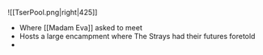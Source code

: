 ![[TserPool.png|right|425]]
- Where [[Madam Eva]] asked to meet
- Hosts a large encampment where The Strays had their futures foretold 
- 
